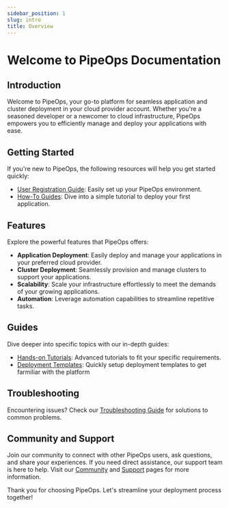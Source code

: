 ```yaml
---
sidebar_position: 1
slug: intro
title: Overview
---
```


# Welcome to PipeOps Documentation

## Introduction

Welcome to PipeOps, your go-to platform for seamless application and cluster deployment in your cloud provider account. Whether you're a seasoned developer or a newcomer to cloud infrastructure, PipeOps empowers you to efficiently manage and deploy your applications with ease.

## Getting Started

If you're new to PipeOps, the following resources will help you get started quickly:

- [User Registration Guide](/docs/User%20Guides/user-registration.md): Easily set up your PipeOps environment.
- [How-To Guides](/docs/category/tutorials): Dive into a simple tutorial to deploy your first application.

## Features

Explore the powerful features that PipeOps offers:

- **Application Deployment**: Easily deploy and manage your applications in your preferred cloud provider.
- **Cluster Deployment**: Seamlessly provision and manage clusters to support your applications.
- **Scalability**: Scale your infrastructure effortlessly to meet the demands of your growing applications.
- **Automation**: Leverage automation capabilities to streamline repetitive tasks.

## Guides

Dive deeper into specific topics with our in-depth guides:

- [Hands-on Tutorials](/docs/category/tutorials): Advanced tutorials to fit your specific requirements.
- [Deployment Templates](/docs/category/deployment-templates): Quickly setup deployment templates to get farmiliar with the platform

## Troubleshooting

Encountering issues? Check our [Troubleshooting Guide](/docs/category/troubleshooting) for solutions to common problems.

## Community and Support

Join our community to connect with other PipeOps users, ask questions, and share your experiences. If you need direct assistance, our support team is here to help. Visit our [Community](https://pipeops.io) and [Support](https://pipeops.io) pages for more information.

Thank you for choosing PipeOps. Let's streamline your deployment process together!

